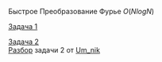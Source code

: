 Быстрое Преобразование Фурье $O(NlogN)$

[Задача 1](https://atcoder.jp/contests/abc291/tasks/abc291_g)

[Задача 2](https://codeforces.com/contest/827/problem/E)  
[Разбор](https://www.youtube.com/watch?v=z7J-x3RxwIo) задачи 2 от [Um_nik](https://codeforces.com/profile/Um_nik)